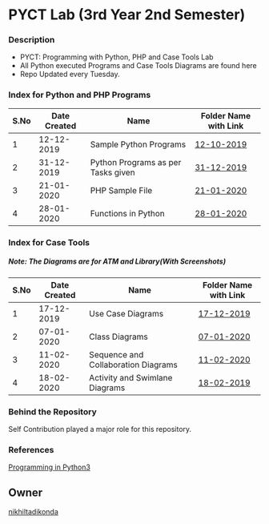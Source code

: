 # PYCT Lab (3rd Year 2nd Semester)

### Description
* PYCT: Programming with Python, PHP and Case Tools Lab
* All Python executed Programs and Case Tools Diagrams are found here
* Repo Updated every Tuesday.

### Index for Python and PHP Programs

|S.No|Date Created|Name|Folder Name with Link|
|---|---|---|---|
|1|12-12-2019|Sample Python Programs|[12-10-2019](https://github.com/nikhiltadikonda/RPCSLab/tree/master/Python%20Files/12-10-2019)|
|2|31-12-2019|Python Programs as per Tasks given|[31-12-2019](https://github.com/nikhiltadikonda/RPCSLab/tree/master/Python%20Files/31-12-2019)|
|3|21-01-2020|PHP Sample File|[21-01-2020](https://github.com/nikhiltadikonda/PYCSLab/tree/master/21-01-2020)|
|4|28-01-2020|Functions in Python|[28-01-2020](https://github.com/nikhiltadikonda/RPCSLab/tree/master/Python%20Files/28-01-2020)|

### Index for Case Tools

##### Note: The Diagrams are for ATM and Library(With Screenshots)

|S.No|Date Created|Name|Folder Name with Link|
|---|---|---|---|
|1|17-12-2019|Use Case Diagrams|[17-12-2019](https://github.com/nikhiltadikonda/PYCSLab/tree/master/17B81A05F2/Case%20Tools/17-12-2019)|
|2|07-01-2020|Class Diagrams|[07-01-2020](https://github.com/nikhiltadikonda/PYCSLab/tree/master/17B81A05F2/Case%20Tools/07-01-2020)|
|3|11-02-2020|Sequence and Collaboration Diagrams|[11-02-2020](https://github.com/nikhiltadikonda/PYCSLab/tree/master/17B81A05F2/Case%20Tools/11-02-2020)|
|4|18-02-2020|Activity and Swimlane Diagrams|[18-02-2019](https://github.com/nikhiltadikonda/PYCSLab/tree/master/17B81A05F2/Case%20Tools/18-02-2020)|

### Behind the Repository
Self Contribution played a major role for this repository.

### References
[Programming in Python3](https://github.com/nikhiltadikonda/PYCTLab/tree/master/References)

## Owner
[nikhiltadikonda](https://github.com/nikhiltadikonda)
